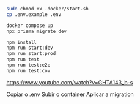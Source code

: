 ```bash
sudo chmod +x .docker/start.sh
cp .env.example .env

docker compose up
npx prisma migrate dev

npm install
npm run start:dev
npm run start:prod
npm run test
npm run test:e2e
npm run test:cov
```

<https://www.youtube.com/watch?v=GHTA143_b-s>

Copiar o .env
Subir o container
Aplicar a migration
